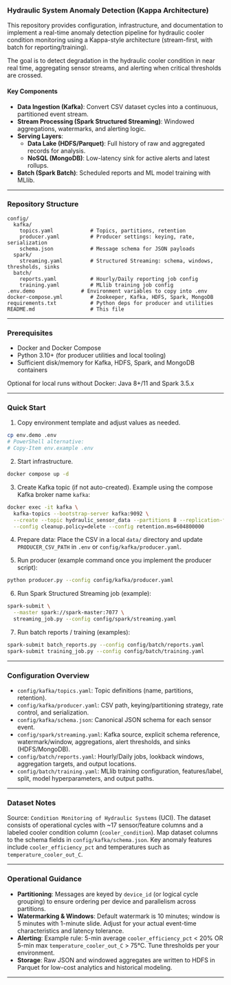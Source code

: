 ### Hydraulic System Anomaly Detection (Kappa Architecture)

This repository provides configuration, infrastructure, and documentation to implement a real-time anomaly detection pipeline for hydraulic cooler condition monitoring using a Kappa-style architecture (stream-first, with batch for reporting/training).

The goal is to detect degradation in the hydraulic cooler condition in near real time, aggregating sensor streams, and alerting when critical thresholds are crossed.

#### Key Components
- **Data Ingestion (Kafka)**: Convert CSV dataset cycles into a continuous, partitioned event stream.
- **Stream Processing (Spark Structured Streaming)**: Windowed aggregations, watermarks, and alerting logic.
- **Serving Layers**:
  - **Data Lake (HDFS/Parquet)**: Full history of raw and aggregated records for analysis.
  - **NoSQL (MongoDB)**: Low-latency sink for active alerts and latest rollups.
- **Batch (Spark Batch)**: Scheduled reports and ML model training with MLlib.

---

### Repository Structure

```text
config/
  kafka/
    topics.yaml            # Topics, partitions, retention
    producer.yaml          # Producer settings: keying, rate, serialization
    schema.json            # Message schema for JSON payloads
  spark/
    streaming.yaml         # Structured Streaming: schema, windows, thresholds, sinks
  batch/
    reports.yaml           # Hourly/Daily reporting job config
    training.yaml          # MLlib training job config
.env.demo               # Environment variables to copy into .env
docker-compose.yml         # Zookeeper, Kafka, HDFS, Spark, MongoDB
requirements.txt           # Python deps for producer and utilities
README.md                  # This file
```

---

### Prerequisites
- Docker and Docker Compose
- Python 3.10+ (for producer utilities and local tooling)
- Sufficient disk/memory for Kafka, HDFS, Spark, and MongoDB containers

Optional for local runs without Docker: Java 8+/11 and Spark 3.5.x

---

### Quick Start

1) Copy environment template and adjust values as needed.

```bash
cp env.demo .env
# PowerShell alternative:
# Copy-Item env.example .env
```

2) Start infrastructure.

```bash
docker compose up -d
```

3) Create Kafka topic (if not auto-created). Example using the compose Kafka broker name `kafka`:

```bash
docker exec -it kafka \
  kafka-topics --bootstrap-server kafka:9092 \
  --create --topic hydraulic_sensor_data --partitions 8 --replication-factor 1 \
  --config cleanup.policy=delete --config retention.ms=604800000
```

4) Prepare data: Place the CSV in a local `data/` directory and update `PRODUCER_CSV_PATH` in `.env` or `config/kafka/producer.yaml`.

5) Run producer (example command once you implement the producer script):

```bash
python producer.py --config config/kafka/producer.yaml
```

6) Run Spark Structured Streaming job (example):

```bash
spark-submit \
  --master spark://spark-master:7077 \
  streaming_job.py --config config/spark/streaming.yaml
```

7) Run batch reports / training (examples):

```bash
spark-submit batch_reports.py --config config/batch/reports.yaml
spark-submit training_job.py --config config/batch/training.yaml
```

---

### Configuration Overview

- `config/kafka/topics.yaml`: Topic definitions (name, partitions, retention).
- `config/kafka/producer.yaml`: CSV path, keying/partitioning strategy, rate control, and serialization.
- `config/kafka/schema.json`: Canonical JSON schema for each sensor event.
- `config/spark/streaming.yaml`: Kafka source, explicit schema reference, watermark/window, aggregations, alert thresholds, and sinks (HDFS/MongoDB).
- `config/batch/reports.yaml`: Hourly/Daily jobs, lookback windows, aggregation targets, and output locations.
- `config/batch/training.yaml`: MLlib training configuration, features/label, split, model hyperparameters, and output paths.

---

### Dataset Notes

Source: `Condition Monitoring of Hydraulic Systems` (UCI). The dataset consists of operational cycles with ~17 sensor/feature columns and a labeled cooler condition column (`cooler_condition`). Map dataset columns to the schema fields in `config/kafka/schema.json`. Key anomaly features include `cooler_efficiency_pct` and temperatures such as `temperature_cooler_out_C`.

---

### Operational Guidance

- **Partitioning**: Messages are keyed by `device_id` (or logical cycle grouping) to ensure ordering per device and parallelism across partitions.
- **Watermarking & Windows**: Default watermark is 10 minutes; window is 5 minutes with 1-minute slide. Adjust for your actual event-time characteristics and latency tolerance.
- **Alerting**: Example rule: 5-min average `cooler_efficiency_pct` < 20% OR 5-min max `temperature_cooler_out_C` > 75°C. Tune thresholds per your environment.
- **Storage**: Raw JSON and windowed aggregates are written to HDFS in Parquet for low-cost analytics and historical modeling.

---


